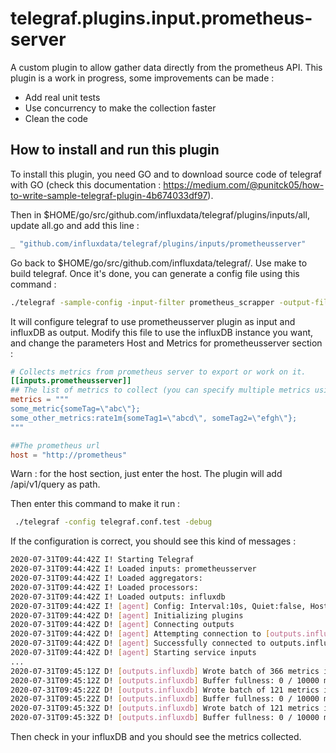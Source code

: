 # telegraf.plugins.input.prometheus-server
A custom plugin to allow gather data directly from the prometheus API.
This plugin is a work in progress, some improvements can be made : 
- Add real unit tests
- Use concurrency to make the collection faster
- Clean the code

## How to install and run this plugin
To install this plugin, you need GO and to download source code of telegraf with GO (check this documentation : https://medium.com/@punitck05/how-to-write-sample-telegraf-plugin-4b674033df97).

Then in $HOME/go/src/github.com/influxdata/telegraf/plugins/inputs/all, update all.go and add this line :

```go
_ "github.com/influxdata/telegraf/plugins/inputs/prometheusserver"
```

Go back to $HOME/go/src/github.com/influxdata/telegraf/. Use make to build telegraf. Once it's done, you can generate a config file using this command : 

```bash
./telegraf -sample-config -input-filter prometheus_scrapper -output-filter influxdb -debug >> telegraf.conf.test
```

It will configure telegraf to use prometheusserver plugin as input and influxDB as output.
Modify this file to use the influxDB instance you want, and change the parameters Host and Metrics for prometheusserver section : 

```toml
# Collects metrics from prometheus server to export or work on it.
[[inputs.prometheusserver]]
## The list of metrics to collect (you can specify multiple metrics using semicolons)
metrics = """
some_metric{someTag=\"abc\"};
some_other_metrics:rate1m{someTag1=\"abcd\", someTag2=\"efgh\"};
"""

##The prometheus url
host = "http://prometheus"
```

Warn : for the host section, just enter the host. The plugin will add /api/v1/query as path.

Then enter this command to make it run : 
```bash
 ./telegraf -config telegraf.conf.test -debug
```

If the configuration is correct, you should see this kind of messages : 
```bash
2020-07-31T09:44:42Z I! Starting Telegraf
2020-07-31T09:44:42Z I! Loaded inputs: prometheusserver
2020-07-31T09:44:42Z I! Loaded aggregators:
2020-07-31T09:44:42Z I! Loaded processors:
2020-07-31T09:44:42Z I! Loaded outputs: influxdb
2020-07-31T09:44:42Z I! [agent] Config: Interval:10s, Quiet:false, Hostname:"EMILIEN", Flush Interval:10s
2020-07-31T09:44:42Z D! [agent] Initializing plugins
2020-07-31T09:44:42Z D! [agent] Connecting outputs
2020-07-31T09:44:42Z D! [agent] Attempting connection to [outputs.influxdb]
2020-07-31T09:44:42Z D! [agent] Successfully connected to outputs.influxdb
2020-07-31T09:44:42Z D! [agent] Starting service inputs
...
2020-07-31T09:45:12Z D! [outputs.influxdb] Wrote batch of 366 metrics in 37.3236ms
2020-07-31T09:45:12Z D! [outputs.influxdb] Buffer fullness: 0 / 10000 metrics
2020-07-31T09:45:22Z D! [outputs.influxdb] Wrote batch of 121 metrics in 13.4782ms
2020-07-31T09:45:22Z D! [outputs.influxdb] Buffer fullness: 0 / 10000 metrics
2020-07-31T09:45:32Z D! [outputs.influxdb] Wrote batch of 121 metrics in 9.4097ms
2020-07-31T09:45:32Z D! [outputs.influxdb] Buffer fullness: 0 / 10000 metrics
```

Then check in your influxDB and you should see the metrics collected.
